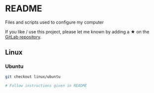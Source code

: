 # README

Files and scripts used to configure my computer

If you like / use this project, please let me known by adding a ★ on the [GitLab repository](https://gitlab.com/mauchede/dotfiles).

## Linux

### Ubuntu

```sh
git checkout linux/ubuntu

# Follow instructions given in README
```
